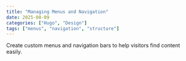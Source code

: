 ```yaml
---
title: "Managing Menus and Navigation"
date: 2025-08-09
categories: ["Hugo", "Design"]
tags: ["menus", "navigation", "structure"]
---
```


Create custom menus and navigation bars to help visitors find content easily.